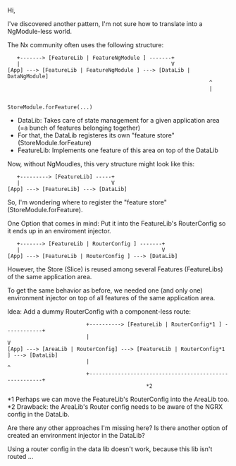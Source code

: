 Hi,

I've discovered another pattern, I'm not sure how to translate into a NgModule-less world.

The Nx community often uses the following structure:

```
   +-------> [FeatureLib | FeatureNgModule ] -------+
   |                                                V         
[App] ---> [FeatureLib | FeatureNgModule ] ---> [DataLib | DataNgModule]
																^
																|

                                                    StoreModule.forFeature(...)
```

- DataLib: Takes care of state management for a given application area (=a bunch of features belonging together)
- For that, the DataLib registeres its own "feature store" (StoreModule.forFeature)
- FeatureLib: Implements one feature of this area on top of the DataLib

Now, without NgMoudles, this very structure might look like this:

```
   +---------> [FeatureLib] -----+
   |                             V
[App] ---> [FeatureLib] ---> [DataLib]
```

So, I'm wondering where to register the "feature store" (StoreModule.forFeature).


One Option that comes in mind: Put it into the FeatureLib's RouterConfig so it ends up in an enviroment injector.

```
   +-------> [FeatureLib | RouterConfig ] -------+
   |                                             V         
[App] ---> [FeatureLib | RouterConfig ] ---> [DataLib]
```

However, the Store (Slice) is reused among several Features (FeatureLibs) of the same application area.

To get the same behavior as before, we needed one (and only one) environment injector on top of all features of the same application area.

Idea: Add a dummy RouterConfig with a component-less route:


```
                         +----------> [FeatureLib | RouterConfig*1 ] ------------+
                         |                                                       V         
[App] ---> [AreaLib | RouterConfig] ---> [FeatureLib | RouterConfig*1 ] ---> [DataLib]
                         |                                                       ^
                         +-------------------------------------------------------+
                                            *2
```

*1 Perhaps we can move the FeatureLib's RouterConfig into the AreaLib too.
*2 Drawback: the AreaLib's Router config needs to be aware of the NGRX config in the DataLib. 

Are there any other approaches I'm missing here?
Is there another option of created an environment injector in the DataLib?

Using a router config in the data lib doesn't work, because this lib isn't routed ...

